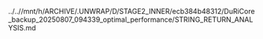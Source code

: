 ../..//mnt/h/ARCHIVE/.UNWRAP/D/STAGE2_INNER/ecb384b48312/DuRiCore_backup_20250807_094339_optimal_performance/STRING_RETURN_ANALYSIS.md
